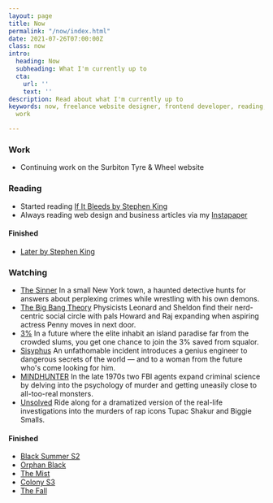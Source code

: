 ```yaml
---
layout: page
title: Now
permalink: "/now/index.html"
date: 2021-07-26T07:00:00Z
class: now
intro:
  heading: Now
  subheading: What I'm currently up to
  cta:
    url: ''
    text: ''
description: Read about what I'm currently up to
keywords: now, freelance website designer, frontend developer, reading, watching,
  work

---
```

### Work

* Continuing work on the Surbiton Tyre & Wheel website

### Reading
* Started reading [If It Bleeds by Stephen King](https://oku.club/book/if-it-bleeds-by-stephen-king-glmli "If It Bleeds by Stephen King")
* Always reading web design and business articles via my [Instapaper](https://www.instapaper.com/p/juanfernandes "Juan Fernandes on Instapaper")

#### Finished
* [Later by Stephen King](https://beta.readng.co/book/later-by-stephen-king-yVvaN "Later by Stephen King")

### Watching
* [The Sinner](https://www.netflix.com/gb/title/80175802)
  In a small New York town, a haunted detective hunts for answers about perplexing crimes while wrestling with his own demons.
* [The Big Bang Theory](https://www.netflix.com/gb/title/70143830)
  Physicists Leonard and Sheldon find their nerd-centric social circle with pals Howard and Raj expanding when aspiring actress Penny moves in next door.
* [3%](https://www.netflix.com/gb/title/80074220 "3%")
  In a future where the elite inhabit an island paradise far from the crowded slums, you get one chance to join the 3% saved from squalor.
* [Sisyphus](https://www.netflix.com/gb/title/81397558)
  An unfathomable incident introduces a genius engineer to dangerous secrets of the world — and to a woman from the future who's come looking for him.
* [MINDHUNTER](https://www.netflix.com/gb/Title/80114855)
  In the late 1970s two FBI agents expand criminal science by delving into the psychology of murder and getting uneasily close to all-too-real monsters.
* [Unsolved](https://www.netflix.com/gb/title/80177416)
  Ride along for a dramatized version of the real-life investigations into the murders of rap icons Tupac Shakur and Biggie Smalls.

#### Finished

* [Black Summer S2](https://www.netflix.com/gb/title/80198988)
* [Orphan Black](https://www.netflix.com/gb/title/70276033 "Orphan Black")
* [The Mist](https://www.netflix.com/gb/Title/80135414)
* [Colony S3](https://www.netflix.com/gb/title/80077417)
* [The Fall](https://www.netflix.com/gb/title/70272726)